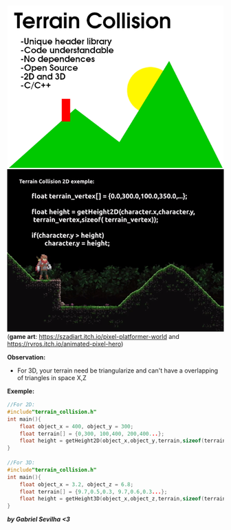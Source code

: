 ![alt text](/Template.png) </br>
![](/demos/terraindemo.gif) </br>
(**game art**: https://szadiart.itch.io/pixel-platformer-world and https://rvros.itch.io/animated-pixel-hero)</br>

**Observation:**<br/>
  * For 3D, your terrain need be triangularize and can't have a overlapping of triangles in space X,Z<br/>

**Exemple:**
```C
//For 2D:
#include"terrain_collision.h"
int main(){
	float object_x = 400, object_y = 300;
	float terrain[] = {0,300, 100,400, 200,400...};
	float height = getHeight2D(object_x,object_y,terrain,sizeof(terrain));
}

//For 3D:
#include"terrain_collision.h"
int main(){
	float object_x = 3.2, object_z = 6.8;
	float terrain[] = {9.7,0.5,0.3, 9.7,0.6,0.3...};
	float height = getHeight3D(object_x,object_z,terrain,sizeof(terrain));
}

```

***by Gabriel Sevilha <3***
